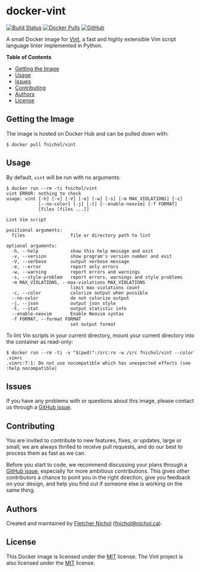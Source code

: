 # docker-vint

[![Build Status][build-badge]][build] [![Docker Pulls][docker-badge]][docker]
[![GitHub][github-badge]][github]

A small Docker image for [Vint][], a fast and highly extensible Vim script
language linter implemented in Python.

**Table of Contents**

<!-- toc -->

- [Getting the Image](#getting-the-image)
- [Usage](#usage)
- [Issues](#issues)
- [Contributing](#contributing)
- [Authors](#authors)
- [License](#license)

<!-- tocstop -->

## Getting the Image

The image is hosted on Docker Hub and can be pulled down with:

```console
$ docker pull fnichol/vint
```

## Usage

By default, `vint` will be run with no arguments:

```console
$ docker run --rm -ti fnichol/vint
vint ERROR: nothing to check
usage: vint [-h] [-v] [-V] [-e] [-w] [-s] [-m MAX_VIOLATIONS] [-c]
            [--no-color] [-j] [-t] [--enable-neovim] [-f FORMAT]
            [files [files ...]]

Lint Vim script

positional arguments:
  files                 file or directory path to lint

optional arguments:
  -h, --help            show this help message and exit
  -v, --version         show program's version number and exit
  -V, --verbose         output verbose message
  -e, --error           report only errors
  -w, --warning         report errors and warnings
  -s, --style-problem   report errors, warnings and style problems
  -m MAX_VIOLATIONS, --max-violations MAX_VIOLATIONS
                        limit max violations count
  -c, --color           colorize output when possible
  --no-color            do not colorize output
  -j, --json            output json style
  -t, --stat            output statistic info
  --enable-neovim       Enable Neovim syntax
  -f FORMAT, --format FORMAT
                        set output format

```

To lint Vin scripts in your current directory, mount your current directory into
the container as read-only:

```console
$ docker run --rm -ti -v "$(pwd)":/src:ro -w /src fnichol/vint --color .vimrc
.vimrc:7:1: Do not use nocompatible which has unexpected effects (see :help nocompatible)
```

## Issues

If you have any problems with or questions about this image, please contact us
through a [GitHub issue][issues].

## Contributing

You are invited to contribute to new features, fixes, or updates, large or
small; we are always thrilled to receive pull requests, and do our best to
process them as fast as we can.

Before you start to code, we recommend discussing your plans through a [GitHub
issue][issues], especially for more ambitious contributions. This gives other
contributors a chance to point you in the right direction, give you feedback on
your design, and help you find out if someone else is working on the same thing.

## Authors

Created and maintained by [Fletcher Nichol][fnichol] (<fnichol@nichol.ca>).

## License

This Docker image is licensed under the [MIT][license] license. The Vint project
is also licensed under the [MIT][vint-license] license.

[build-badge]: https://api.cirrus-ci.com/github/fnichol/docker-vint.svg
[build]: https://cirrus-ci.com/github/fnichol/docker-vint
[docker-badge]: https://img.shields.io/docker/pulls/fnichol/vint.svg
[docker]: https://hub.docker.com/r/fnichol/vint
[fnichol]: https://github.com/fnichol
[github-badge]: https://img.shields.io/github/tag-date/fnichol/docker-vint.svg
[github]: https://github.com/fnichol/docker-vint
[issues]: https://github.com/fnichol/docker-vint/issues
[license]: https://github.com/fnichol/docker-vint/blob/master/LICENSE.txt
[vint-license]: https://github.com/Kuniwak/vint/blob/master/LICENSE.txt
[vint]: https://github.com/Kuniwak/vint
